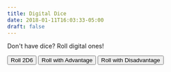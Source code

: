 ```yaml
---
title: Digital Dice
date: 2018-01-11T16:03:33-05:00
draft: false
---
```


Don't have dice? Roll digital ones!

<div class="callout padding-top-large padding-bottom-large text-center">
	<div class="margin-bottom-small">
		<button class="btn" data-roll="2d6">Roll 2D6</button>
		<button class="btn btn-secondary" data-roll="advantage">Roll with Advantage</button>
		<button class="btn btn-tertiary" data-roll="disadvantage">Roll with Disadvantage</button>
	</div>
	<div class="text-large"><strong id="result" aria-live="polite">&nbsp;</strong></div>
	<div id="breakdown">&nbsp;</div>
</div>

<script>
		//
		// Variables
		//

		// Elements in the UI
		let result = document.querySelector('#result');
		let id = document.querySelector('#breakdown');
		let d6 = [1, 2, 3, 4, 5, 6];

		// Placeholder for die rolls
		let rolls;


		//
		// Methods
		//

		/**
		 * Randomly shuffle an array
		 * https://stackoverflow.com/a/2450976/1293256
		 * @param  {Array} array The array to shuffle
		 * @return {String}      The first item in the shuffled array
		 */
		function shuffle (array) {

			let currentIndex = array.length;
			let temporaryValue, randomIndex;

			// While there remain elements to shuffle...
			while (0 !== currentIndex) {
				// Pick a remaining element...
				randomIndex = Math.floor(Math.random() * currentIndex);
				currentIndex -= 1;

				// And swap it with the current element.
				temporaryValue = array[currentIndex];
				array[currentIndex] = array[randomIndex];
				array[randomIndex] = temporaryValue;
			}

			return array;

		}

		/**
		 * Add the dice together
		 * @param {String} type The roll type
		 */
		function add (type) {
			rolls.sort();
			if (type === 'advantage') { rolls.shift(); }
			if (type === 'disadvantage') { rolls.pop(); }
			let total = rolls[0] + rolls[1];
			let result = 'Partial Success';
			if (total < 6) { result = 'Failure'; }
			if (total > 8) { result = 'Success'; }
			return `${total} - ${result}`;
		}

		/**
		 * Roll the dice
		 * @param {Integer} count How many rolls to do
		 */
		function roll (count) {
			for (let i = 0; i < count; i++) {
				shuffle(d6);
				rolls.push(d6[0]);
			}
		}

		/**
		 * Handle click events
		 * @param  {Event} event The event object
		 */
		function clickHandler (event) {

			// Only run on [data-roll] elements
			let d = event.target.getAttribute('data-roll');
			if (!d) return;

			// Clear the rolls array
			rolls = [];

			// Roll the dice
			roll(d === '2d6' ? 2 : 3);

			// Render the result in the UI
			breakdown.textContent = `[${rolls.join(', ')}]`;
			result.textContent = add(d);

		}


		//
		// Event Listeners
		//

		// Shuffle the dice numbers on load
		shuffle(d6);

		// Listen for clicks in the DOM
		document.addEventListener('click', clickHandler);
	</script>
</script>